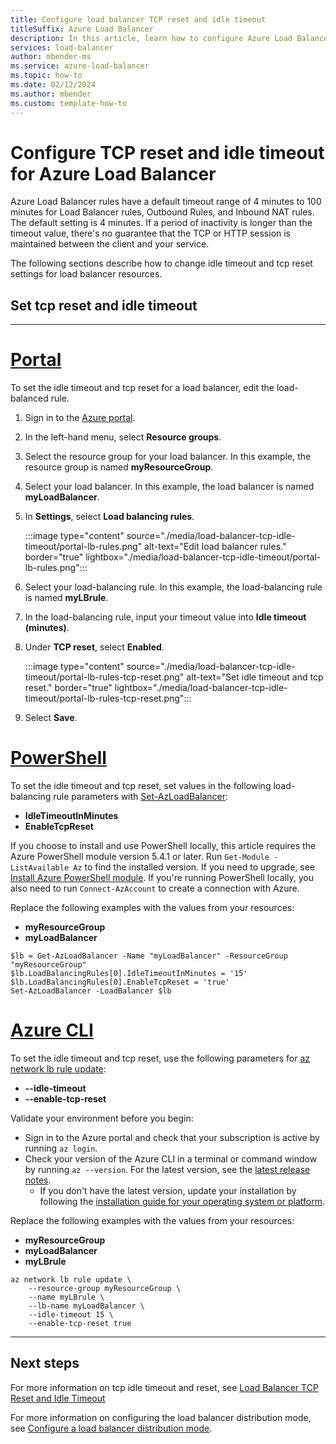 ```yaml
---
title: Configure load balancer TCP reset and idle timeout
titleSuffix: Azure Load Balancer
description: In this article, learn how to configure Azure Load Balancer TCP idle timeout and reset.
services: load-balancer
author: mbender-ms
ms.service: azure-load-balancer
ms.topic: how-to
ms.date: 02/12/2024
ms.author: mbender
ms.custom: template-how-to
---
```


# Configure TCP reset and idle timeout for Azure Load Balancer

Azure Load Balancer rules have a default timeout range of 4 minutes to 100 minutes for Load Balancer rules, Outbound Rules, and Inbound NAT rules. The default setting is 4 minutes. If a period of inactivity is longer than the timeout value, there's no guarantee that the TCP or HTTP session is maintained between the client and your service. 

The following sections describe how to change idle timeout and tcp reset settings for load balancer resources.

## Set tcp reset and idle timeout
---
# [**Portal**](#tab/tcp-reset-idle-portal)

To set the idle timeout and tcp reset for a load balancer, edit the load-balanced rule. 

1. Sign in to the [Azure portal](https://portal.azure.com).
1. In the left-hand menu, select **Resource groups**.
1. Select the resource group for your load balancer. In this example, the resource group is named **myResourceGroup**.
1. Select your load balancer. In this example, the load balancer is named **myLoadBalancer**.
1. In **Settings**, select **Load balancing rules**.

    :::image type="content" source="./media/load-balancer-tcp-idle-timeout/portal-lb-rules.png" alt-text="Edit load balancer rules." border="true" lightbox="./media/load-balancer-tcp-idle-timeout/portal-lb-rules.png":::

1. Select your load-balancing rule. In this example, the load-balancing rule is named **myLBrule**.
1. In the load-balancing rule, input your timeout value into **Idle timeout (minutes)**.  
1. Under **TCP reset**, select **Enabled**.
   
    :::image type="content" source="./media/load-balancer-tcp-idle-timeout/portal-lb-rules-tcp-reset.png" alt-text="Set idle timeout and tcp reset." border="true" lightbox="./media/load-balancer-tcp-idle-timeout/portal-lb-rules-tcp-reset.png":::

1. Select **Save**.

# [**PowerShell**](#tab/tcp-reset-idle-powershell)

To set the idle timeout and tcp reset, set values in the following load-balancing rule parameters with [Set-AzLoadBalancer](/powershell/module/az.network/set-azloadbalancer):

* **IdleTimeoutInMinutes**
* **EnableTcpReset**

If you choose to install and use PowerShell locally, this article requires the Azure PowerShell module version 5.4.1 or later. Run `Get-Module -ListAvailable Az` to find the installed version. If you need to upgrade, see [Install Azure PowerShell module](/powershell/azure/install-azure-powershell). If you're running PowerShell locally, you also need to run `Connect-AzAccount` to create a connection with Azure.

Replace the following examples with the values from your resources:

* **myResourceGroup**
* **myLoadBalancer**

```azurepowershell
$lb = Get-AzLoadBalancer -Name "myLoadBalancer" -ResourceGroup "myResourceGroup"
$lb.LoadBalancingRules[0].IdleTimeoutInMinutes = '15'
$lb.LoadBalancingRules[0].EnableTcpReset = 'true'
Set-AzLoadBalancer -LoadBalancer $lb
```

# [**Azure CLI**](#tab/tcp-reset-idle-cli)

To set the idle timeout and tcp reset, use the following parameters for [az network lb rule update](/cli/azure/network/lb/rule?az_network_lb_rule_update):

* **--idle-timeout**
* **--enable-tcp-reset**

Validate your environment before you begin:

* Sign in to the Azure portal and check that your subscription is active by running `az login`.
* Check your version of the Azure CLI in a terminal or command window by running `az --version`. For the latest version, see the [latest release notes](/cli/azure/release-notes-azure-cli?tabs=azure-cli).
  * If you don't have the latest version, update your installation by following the [installation guide for your operating system or platform](/cli/azure/install-azure-cli).

Replace the following examples with the values from your resources:

* **myResourceGroup**
* **myLoadBalancer**
* **myLBrule**


```azurecli
az network lb rule update \
    --resource-group myResourceGroup \
    --name myLBrule \
    --lb-name myLoadBalancer \
    --idle-timeout 15 \
    --enable-tcp-reset true
```
---
## Next steps

For more information on tcp idle timeout and reset, see [Load Balancer TCP Reset and Idle Timeout](load-balancer-tcp-reset.md)

For more information on configuring the load balancer distribution mode, see [Configure a load balancer distribution mode](load-balancer-distribution-mode.md).
